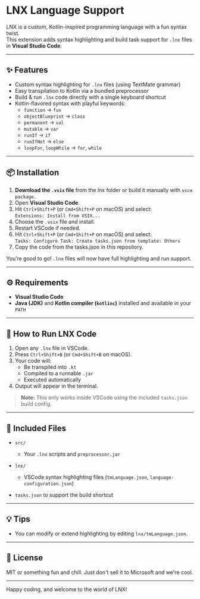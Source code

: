 # LNX Language Support

LNX is a custom, Kotlin-inspired programming language with a fun syntax twist.  
This extension adds syntax highlighting and build task support for `.lnx` files in **Visual Studio Code**.

---

## ✨ Features

- Custom syntax highlighting for `.lnx` files (using TextMate grammar)
- Easy transpilation to Kotlin via a bundled preprocessor
- Build & run `.lnx` code directly with a single keyboard shortcut
- Kotlin-flavored syntax with playful keywords:
  - `function` → `fun`
  - `objectBlueprint` → `class`
  - `permanent` → `val`
  - `mutable` → `var`
  - `runIf` → `if`
  - `runIfNot` → `else`
  - `loopFor`, `loopWhile` → `for`, `while`

---

## 📦 Installation

1. **Download the `.vsix` file** from the lnx folder or build it manually with `vsce package`.
2. Open **Visual Studio Code**.
3. Hit `Ctrl+Shift+P` (or `Cmd+Shift+P` on macOS) and select:  
   `Extensions: Install from VSIX...`
4. Choose the `.vsix` file and install.
5. Restart VSCode if needed.
6. Hit `Ctrl+Shift+P` (or `Cmd+Shift+P` on macOS) and select:  
   `Tasks: Configure Task: Create tasks.json from template: Others`
7. Copy the code from the tasks.json in this repository.
   
You’re good to go! `.lnx` files will now have full highlighting and run support.

---

## ⚙️ Requirements

- **Visual Studio Code**
- **Java (JDK)** and **Kotlin compiler (`kotlinc`)** installed and available in your `PATH`

---

## 🚀 How to Run LNX Code

1. Open any `.lnx` file in VSCode.
2. Press `Ctrl+Shift+B` (or `Cmd+Shift+B` on macOS).
3. Your code will:
   - Be transpiled into `.kt`
   - Compiled to a runnable `.jar`
   - Executed automatically
4. Output will appear in the terminal.

> **Note:** This only works inside VSCode using the included `tasks.json` build config.

---

## 📁 Included Files

- `src/`
  - Your `.lnx` scripts and `preprocessor.jar`
- `lnx/`
  - VSCode syntax highlighting files (`tmLanguage.json`, `language-configuration.json`)

- `tasks.json`
    to support the build shortcut

---

## 💡 Tips

- You can modify or extend highlighting by editing `lnx/tmLanguage.json`.

---

## 📜 License

MIT or something fun and chill. Just don't sell it to Microsoft and we're cool.

---

Happy coding, and welcome to the world of LNX! 
